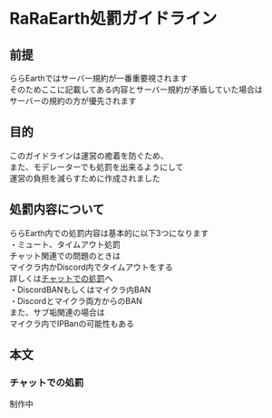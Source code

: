 # RaRaEarth処罰ガイドライン
## 前提
ららEarthではサーバー規約が一番重要視されます  
そのためここに記載してある内容とサーバー規約が矛盾していた場合は  
サーバーの規約の方が優先されます  
## 目的
このガイドラインは運営の癒着を防ぐため、  
また、モデレーターでも処罰を出来るようにして  
運営の負担を減らすために作成されました  
## 処罰内容について
ららEarth内での処罰内容は基本的に以下3つになります  
・ミュート、タイムアウト処罰  
チャット関連での問題のときは  
マイクラ内かDiscord内でタイムアウトをする  
詳しくは[チャットでの処罰](#chatPunishment)へ  
・DiscordBANもしくはマイクラ内BAN  
・Discordとマイクラ両方からのBAN  
また、サブ垢関連の場合は  
マイクラ内でIPBanの可能性もある  
<a id="chatPunishment"></a>
## 本文
### チャットでの処罰
制作中
